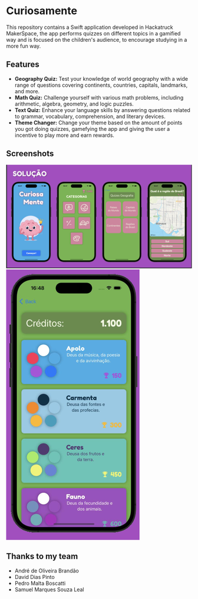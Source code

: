 # Curiosamente


This repository contains a Swift application developed in Hackatruck MakerSpace, the app performs quizzes on different topics in a gamified way and is focused on the children's audience, to encourage studying in a more fun way.

## Features

- **Geography Quiz:** Test your knowledge of world geography with a wide range of questions covering continents, countries, capitals, landmarks, and more.
- **Math Quiz:** Challenge yourself with various math problems, including arithmetic, algebra, geometry, and logic puzzles.
- **Text Quiz:** Enhance your language skills by answering questions related to grammar, vocabulary, comprehension, and literary devices.
- **Theme Changer:** Change your theme based on the amount of points you got doing quizzes, gamefying the app and giving the user a incentive to play more and earn rewards.
## Screenshots

![App Screenshot 1](Images/appImages1.png)
![App Screenshot 2](Images/appImages2.png)


## Thanks to my team

- André de Oliveira Brandão
- David Dias Pinto
- Pedro Malta Boscatti
- Samuel Marques Souza Leal
